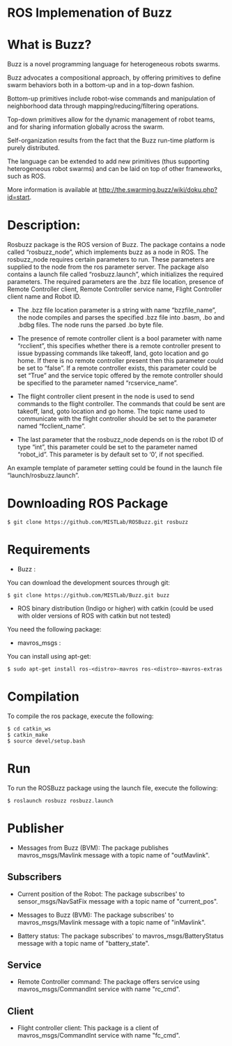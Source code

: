 ROS Implemenation of Buzz
=========================

What is Buzz?
=============

Buzz is a novel programming language for heterogeneous robots swarms.

Buzz advocates a compositional approach, by offering primitives to define swarm behaviors both in a bottom-up and in a top-down fashion.

Bottom-up primitives include robot-wise commands and manipulation of neighborhood data through mapping/reducing/filtering operations.

Top-down primitives allow for the dynamic management of robot teams, and for sharing information globally across the swarm.

Self-organization results from the fact that the Buzz run-time platform is purely distributed.

The language can be extended to add new primitives (thus supporting heterogeneous robot swarms) and can be laid on top of other frameworks, such as ROS.

More information is available at http://the.swarming.buzz/wiki/doku.php?id=start.

Description:
============

Rosbuzz package is the ROS version of Buzz. The package contains a node called “rosbuzz_node”, which implements buzz as a node in ROS. The rosbuzz_node requires certain parameters to run. These parameters are supplied to the node from the ros parameter server. The package also contains a launch file called “rosbuzz.launch”, which initializes the required parameters. The required parameters are the .bzz file location, presence of Remote Controller client, Remote Controller service name, Flight Controller client name and Robot ID.

* The .bzz file location parameter is a string with name “bzzfile_name”, the node compiles and parses the specified .bzz file into .basm, .bo and .bdbg files. The node runs the parsed .bo byte file.

* The presence of remote controller client is a bool parameter with name “rcclient”,  this  specifies  whether there is a remote controller present to issue bypassing commands like takeoff, land, goto location and go home. If there is no remote controller present then this parameter could be set to “false”. If a remote controller exists, this parameter could be set “True” and the service topic offered by the remote controller should be specified to the parameter named “rcservice_name”.

* The flight controller client present in the node is used to send commands to the flight controller. The commands that could be sent are takeoff, land, goto location and go home. The topic name used to communicate with the flight controller should be set to the parameter named “fcclient_name”.

* The last parameter that the rosbuzz_node depends on is the robot ID of type “int”, this parameter could be set to the parameter named “robot_id”. This parameter is by default set to ‘0’, if not specified.  

An example template of parameter setting could be found in the launch file “launch/rosbuzz.launch”. 


Downloading ROS Package
=======================

    $ git clone https://github.com/MISTLab/ROSBuzz.git rosbuzz

Requirements
============

* Buzz : 

You can download the development sources through git:

    $ git clone https://github.com/MISTLab/Buzz.git buzz

* ROS binary distribution (Indigo or higher) with catkin (could be used with older versions of ROS with catkin but not tested)


You need the following package:

* mavros_msgs : 

You can install using apt-get:

    $ sudo apt-get install ros-<distro>-mavros ros-<distro>-mavros-extras

Compilation
===========

To compile the ros package, execute the following:

    $ cd catkin_ws
    $ catkin_make
    $ source devel/setup.bash
    
Run
===
To run the ROSBuzz package using the launch file, execute the following:

    $ roslaunch rosbuzz rosbuzz.launch

Publisher
=========

* Messages from Buzz (BVM):
The package publishes mavros_msgs/Mavlink message with a topic name of "outMavlink". 

Subscribers
-----------

* Current position of the Robot:
The package subscribes' to sensor_msgs/NavSatFix message with a topic name of "current_pos".

* Messages to Buzz (BVM):
The package subscribes' to mavros_msgs/Mavlink message with a topic name of "inMavlink".

* Battery status:
The package subscribes' to mavros_msgs/BatteryStatus message with a topic name of "battery_state".

Service
-------

* Remote Controller command:
The package offers service using mavros_msgs/CommandInt service with name "rc_cmd".

Client
------

* Flight controller client:
This package is a client of mavros_msgs/CommandInt service with name "fc_cmd".
 
